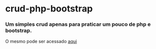 # crud-php-bootstrap


### Um simples crud apenas para praticar um pouco de php e bootstrap.

O mesmo pode ser acessado [aqui](http://agendacrud.esy.es/)

